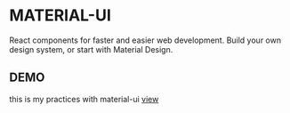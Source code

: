 # MATERIAL-UI
React components for faster and easier web development. Build your own design system, or start with Material Design.

## DEMO
this is my practices with material-ui [view](https://mostafaIn.github.io/Material-ui-practices)